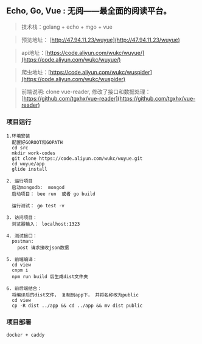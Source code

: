 
## Echo, Go, Vue : 无阅——最全面的阅读平台。

> 技术栈：golang + echo + mgo + vue

> 预览地址： [http://47.94.11.23/wuyue](http://47.94.11.23/wuyue)

> api地址：[https://code.aliyun.com/wukc/wuyue/](https://code.aliyun.com/wukc/wuyue/)

> 爬虫地址：[https://code.aliyun.com/wukc/wuspider](https://code.aliyun.com/wukc/wuspider)

> 前端说明: clone vue-reader, 修改了接口和数据处理： [https://github.com/tgxhx/vue-reader](https://github.com/tgxhx/vue-reader)

### 项目运行

```
1.环境安装
  配置好GOROOT和GOPATH
  cd src
  mkdir work-codes
  git clone https://code.aliyun.com/wukc/wuyue.git
  cd wuyue/app
  glide install

2. 运行项目
  启动mongodb:  mongod
  启动项目： bee run  或者 go build 

  运行测试： go test -v

3. 访问项目：
  浏览器输入： localhost:1323

4. 测试接口：
  postman: 
    post 请求接收json数据

5. 前端编译：
  cd view
  cnpm i
  npm run build 后生成dist文件夹

6. 前后端结合： 
  将编译后的dist文件， 复制到app下， 并将名称改为public
  cd view 
  cp -R dist ../app && cd ../app && mv dist public

```

### 项目部署

```
docker + caddy

```
